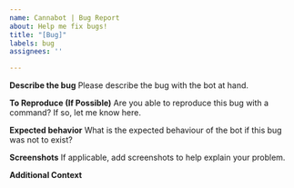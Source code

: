 ```yaml
---
name: Cannabot | Bug Report
about: Help me fix bugs!
title: "[Bug]"
labels: bug
assignees: ''

---
```


**Describe the bug**
Please describe the bug with the bot at hand.

**To Reproduce (If Possible)**
Are you able to reproduce this bug with a command? If so, let me know here.

**Expected behavior**
What is the expected behaviour of the bot if this bug was not to exist?

**Screenshots**
If applicable, add screenshots to help explain your problem.

**Additional Context**
